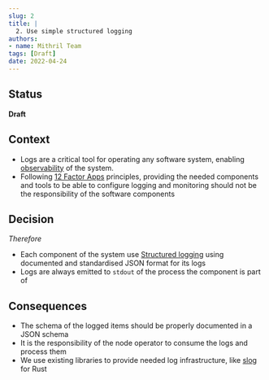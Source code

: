 ```yaml
---
slug: 2
title: |
  2. Use simple structured logging
authors:
- name: Mithril Team
tags: [Draft]
date: 2022-04-24
---
```


## Status

**Draft**

## Context

* Logs are a critical tool for operating any software system, enabling [observability](https://cloud.google.com/architecture/devops/devops-measurement-monitoring-and-observability) of the system.
* Following [12 Factor Apps](https://12factor.net/logs) principles, providing the needed components and tools to be able to configure logging and monitoring should not be the responsibility of the software components

## Decision

_Therefore_

* Each component of the system use [Structured logging](https://www.sumologic.com/glossary/structured-logging/) using documented and standardised JSON format for its logs
* Logs are always emitted to `stdout` of the process the component is part of

## Consequences

* The schema of the logged items should be properly documented in a JSON schema
* It is the responsibility of the node operator to consume the logs and process them
* We use existing libraries to provide needed log infrastructure, like [slog](https://zsiciarz.github.io/24daysofrust/book/vol2/day4.html) for Rust
